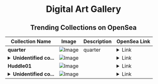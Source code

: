 <div align="center">

# Digital Art Gallery

## Trending Collections on OpenSea

| Collection Name                       | Image                                                                                     | Description                       | OpenSea Link                                                                                          |
|---------------------------------------|-------------------------------------------------------------------------------------------|-----------------------------------|--------------------------------------------------------------------------------------------------------|
| **quarter** | ![Image](https://i.seadn.io/s/raw/files/604e4e19010780a35685d4f8206ea633.jpg?w=500&auto=format?w=200&auto=format) | quarter | <details><summary>Link</summary>[quarter](https://opensea.io/collection/quarter-20)</details> |
| **<details><summary>Unidentified co...</summary>Unidentified contract a65139c2-24df-484c-ad36-0e3cb5dc89cb</details>** | ![Image](https://i.seadn.io/s/raw/files/654b7e9c6f93abe8d20f6c1ead4af558.png?w=500&auto=format?w=200&auto=format) |  | <details><summary>Link</summary>[Unidentified contract a65139c2-24df-484c-ad36-0e3cb5dc89cb](https://opensea.io/collection/unidentified-contract-a65139c2-24df-484c-ad36-0e3c)</details> |
| **Huddle01** | ![Image](https://raw.seadn.io/files/7e81f5399ad583351bc683c277dccea2.svg?w=200&auto=format) |  | <details><summary>Link</summary>[Huddle01](https://opensea.io/collection/huddle01-21)</details> |
| **<details><summary>Unidentified co...</summary>Unidentified contract 12b86abc-b05e-4845-974b-4efe8b2eabe5</details>** | ![Image](https://i.seadn.io/s/raw/files/654b7e9c6f93abe8d20f6c1ead4af558.png?w=500&auto=format?w=200&auto=format) |  | <details><summary>Link</summary>[Unidentified contract 12b86abc-b05e-4845-974b-4efe8b2eabe5](https://opensea.io/collection/unidentified-contract-12b86abc-b05e-4845-974b-4efe)</details> |

</div>